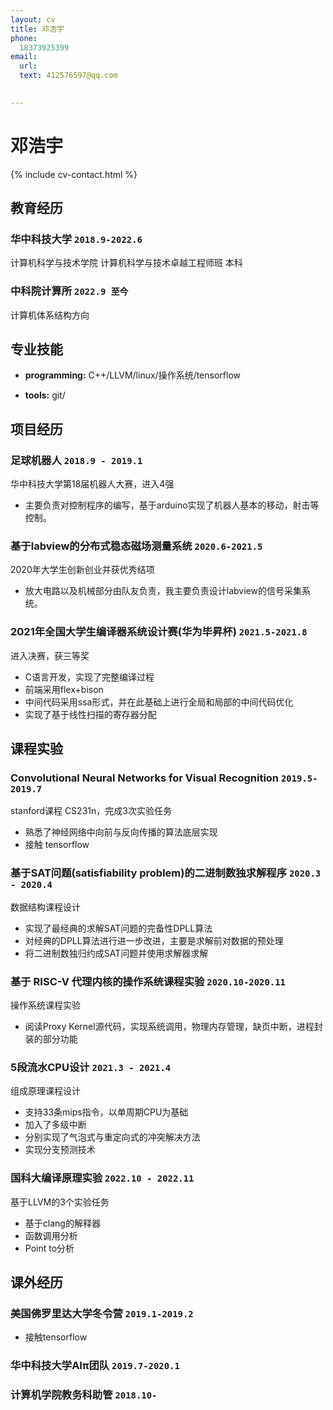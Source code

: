 ```yaml
---
layout: cv
title: 邓浩宇
phone:
  18373925399
email:
  url: 
  text: 412576597@qq.com

  
---
```



#  邓浩宇

<!--
include contact information from the front matter
Supported arguments:
    - homepage: url, text
    - phone
    - email
-->

{% include cv-contact.html %}

##  教育经历

### **华中科技大学** `2018.9-2022.6`
计算机科学与技术学院 计算机科学与技术卓越工程师班 本科

### **中科院计算所** `2022.9 至今`
计算机体系结构方向
## 专业技能
- **programming:** C++/LLVM/linux/操作系统/tensorflow

- **tools:** git/

## 项目经历

### **足球机器人** `2018.9 - 2019.1`
华中科技大学第18届机器人大赛，进入4强
- 主要负责对控制程序的编写，基于arduino实现了机器人基本的移动，射击等控制。

### **基于labview的分布式稳态磁场测量系统** `2020.6-2021.5`
2020年大学生创新创业并获优秀结项
- 放大电路以及机械部分由队友负责，我主要负责设计labview的信号采集系统。

### **2021年全国大学生编译器系统设计赛(华为毕昇杯)** `2021.5-2021.8`
进入决赛，获三等奖
- C语言开发，实现了完整编译过程
- 前端采用flex+bison
- 中间代码采用ssa形式，并在此基础上进行全局和局部的中间代码优化
- 实现了基于线性扫描的寄存器分配


## 课程实验

### **Convolutional Neural Networks for Visual Recognition** `2019.5-2019.7`
stanford课程 CS231n，完成3次实验任务
- 熟悉了神经网络中向前与反向传播的算法底层实现
- 接触 tensorflow 

### **基于SAT问题(satisfiability problem)的二进制数独求解程序** `2020.3 - 2020.4`
数据结构课程设计
* 实现了最经典的求解SAT问题的完备性DPLL算法
* 对经典的DPLL算法进行进一步改进，主要是求解前对数据的预处理
* 将二进制数独归约成SAT问题并使用求解器求解

### **基于 RISC-V 代理内核的操作系统课程实验** `2020.10-2020.11`
操作系统课程实验
* 阅读Proxy Kernel源代码，实现系统调用，物理内存管理，缺页中断，进程封装的部分功能

### **5段流水CPU设计**  `2021.3 - 2021.4`  
组成原理课程设计
* 支持33条mips指令，以单周期CPU为基础
* 加入了多级中断
* 分别实现了气泡式与重定向式的冲突解决方法
* 实现分支预测技术

### **国科大编译原理实验** `2022.10 - 2022.11`
基于LLVM的3个实验任务
* 基于clang的解释器
* 函数调用分析
* Point to分析


## 课外经历
### **美国佛罗里达大学冬令营** `2019.1-2019.2`
- 接触tensorflow
### **华中科技大学AIπ团队** `2019.7-2020.1`
### **计算机学院教务科助管**  `2018.10-`

<!-- ### Footer

Last updated: Feb 2023 -->
